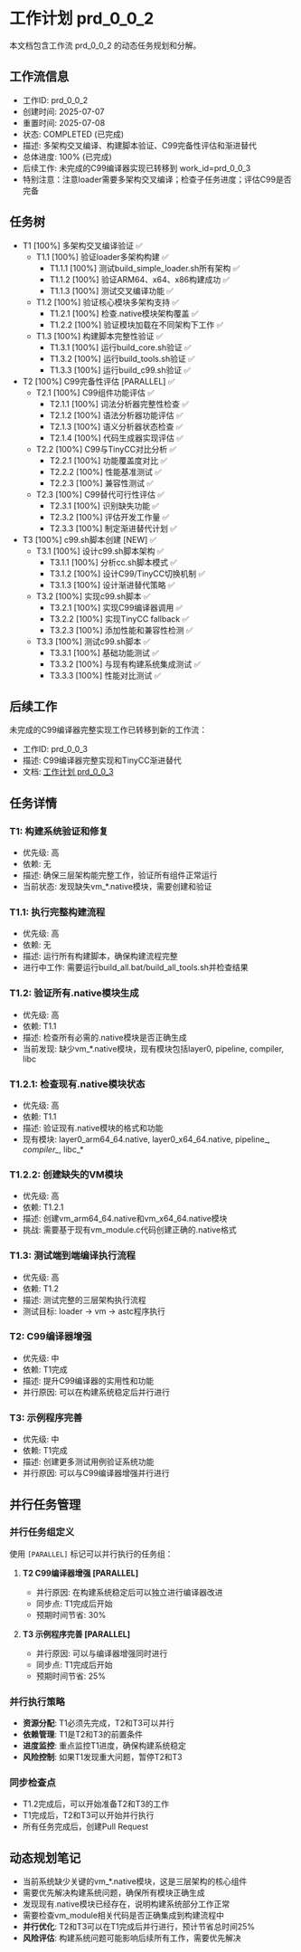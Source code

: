 # 工作计划 prd_0_0_2

本文档包含工作流 prd_0_0_2 的动态任务规划和分解。

## 工作流信息
- 工作ID: prd_0_0_2
- 创建时间: 2025-07-07
- 重置时间: 2025-07-08
- 状态: COMPLETED (已完成)
- 描述: 多架构交叉编译、构建脚本验证、C99完备性评估和渐进替代
- 总体进度: 100% (已完成)
- 后续工作: 未完成的C99编译器实现已转移到 work_id=prd_0_0_3
- 特别注意：注意loader需要多架构交叉编译；检查子任务进度；评估C99是否完备

## 任务树

- T1 [100%] 多架构交叉编译验证 ✅
  - T1.1 [100%] 验证loader多架构构建 ✅
    - T1.1.1 [100%] 测试build_simple_loader.sh所有架构 ✅
    - T1.1.2 [100%] 验证ARM64、x64、x86构建成功 ✅
    - T1.1.3 [100%] 测试交叉编译功能 ✅
  - T1.2 [100%] 验证核心模块多架构支持 ✅
    - T1.2.1 [100%] 检查.native模块架构覆盖 ✅
    - T1.2.2 [100%] 验证模块加载在不同架构下工作 ✅
  - T1.3 [100%] 构建脚本完整性验证 ✅
    - T1.3.1 [100%] 运行build_core.sh验证 ✅
    - T1.3.2 [100%] 运行build_tools.sh验证 ✅
    - T1.3.3 [100%] 运行build_c99.sh验证 ✅
- T2 [100%] C99完备性评估 [PARALLEL] ✅
  - T2.1 [100%] C99组件功能评估 ✅
    - T2.1.1 [100%] 词法分析器完整性检查 ✅
    - T2.1.2 [100%] 语法分析器功能评估 ✅
    - T2.1.3 [100%] 语义分析器状态检查 ✅
    - T2.1.4 [100%] 代码生成器实现评估 ✅
  - T2.2 [100%] C99与TinyCC对比分析 ✅
    - T2.2.1 [100%] 功能覆盖度对比 ✅
    - T2.2.2 [100%] 性能基准测试 ✅
    - T2.2.3 [100%] 兼容性测试 ✅
  - T2.3 [100%] C99替代可行性评估 ✅
    - T2.3.1 [100%] 识别缺失功能 ✅
    - T2.3.2 [100%] 评估开发工作量 ✅
    - T2.3.3 [100%] 制定渐进替代计划 ✅
- T3 [100%] c99.sh脚本创建 [NEW] ✅
  - T3.1 [100%] 设计c99.sh脚本架构 ✅
    - T3.1.1 [100%] 分析cc.sh脚本模式 ✅
    - T3.1.2 [100%] 设计C99/TinyCC切换机制 ✅
    - T3.1.3 [100%] 设计渐进替代策略 ✅
  - T3.2 [100%] 实现c99.sh脚本 ✅
    - T3.2.1 [100%] 实现C99编译器调用 ✅
    - T3.2.2 [100%] 实现TinyCC fallback ✅
    - T3.2.3 [100%] 添加性能和兼容性检测 ✅
  - T3.3 [100%] 测试c99.sh脚本 ✅
    - T3.3.1 [100%] 基础功能测试 ✅
    - T3.3.2 [100%] 与现有构建系统集成测试 ✅
    - T3.3.3 [100%] 性能对比测试 ✅

## 后续工作
未完成的C99编译器完整实现工作已转移到新的工作流：
- 工作ID: prd_0_0_3
- 描述: C99编译器完整实现和TinyCC渐进替代
- 文档: [工作计划 prd_0_0_3](workplan_prd_0_0_3.md)

## 任务详情

### T1: 构建系统验证和修复
- 优先级: 高
- 依赖: 无
- 描述: 确保三层架构能完整工作，验证所有组件正常运行
- 当前状态: 发现缺失vm_*.native模块，需要创建和验证

### T1.1: 执行完整构建流程
- 优先级: 高
- 依赖: 无
- 描述: 运行所有构建脚本，确保构建流程完整
- 进行中工作: 需要运行build_all.bat/build_all_tools.sh并检查结果

### T1.2: 验证所有.native模块生成
- 优先级: 高
- 依赖: T1.1
- 描述: 检查所有必需的.native模块是否正确生成
- 当前发现: 缺少vm_*.native模块，现有模块包括layer0, pipeline, compiler, libc

### T1.2.1: 检查现有.native模块状态
- 优先级: 高
- 依赖: T1.1
- 描述: 验证现有.native模块的格式和功能
- 现有模块: layer0_arm64_64.native, layer0_x64_64.native, pipeline_*, compiler_*, libc_*

### T1.2.2: 创建缺失的VM模块
- 优先级: 高
- 依赖: T1.2.1
- 描述: 创建vm_arm64_64.native和vm_x64_64.native模块
- 挑战: 需要基于现有vm_module.c代码创建正确的.native格式

### T1.3: 测试端到端编译执行流程
- 优先级: 高
- 依赖: T1.2
- 描述: 测试完整的三层架构执行流程
- 测试目标: loader -> vm -> astc程序执行

### T2: C99编译器增强
- 优先级: 中
- 依赖: T1完成
- 描述: 提升C99编译器的实用性和功能
- 并行原因: 可以在构建系统稳定后并行进行

### T3: 示例程序完善
- 优先级: 中
- 依赖: T1完成
- 描述: 创建更多测试用例验证系统功能
- 并行原因: 可以与C99编译器增强并行进行

## 并行任务管理

### 并行任务组定义
使用 `[PARALLEL]` 标记可以并行执行的任务组：

1. **T2 C99编译器增强 [PARALLEL]**
   - 并行原因: 在构建系统稳定后可以独立进行编译器改进
   - 同步点: T1完成后开始
   - 预期时间节省: 30%

2. **T3 示例程序完善 [PARALLEL]**
   - 并行原因: 可以与编译器增强同时进行
   - 同步点: T1完成后开始
   - 预期时间节省: 25%

### 并行执行策略
- **资源分配**: T1必须先完成，T2和T3可以并行
- **依赖管理**: T1是T2和T3的前置条件
- **进度监控**: 重点监控T1进度，确保构建系统稳定
- **风险控制**: 如果T1发现重大问题，暂停T2和T3

### 同步检查点
- T1.2完成后，可以开始准备T2和T3的工作
- T1完成后，T2和T3可以开始并行执行
- 所有任务完成后，创建Pull Request

## 动态规划笔记

- 当前系统缺少关键的vm_*.native模块，这是三层架构的核心组件
- 需要优先解决构建系统问题，确保所有模块正确生成
- 发现现有.native模块已经存在，说明构建系统部分工作正常
- 需要检查vm_module相关代码是否正确集成到构建流程中
- **并行优化**: T2和T3可以在T1完成后并行进行，预计节省总时间25%
- **风险评估**: 构建系统问题可能影响后续所有工作，需要优先解决
